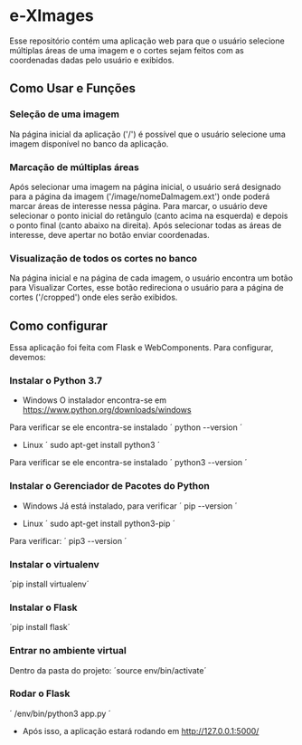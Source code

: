 # e-XImages

Esse repositório contém uma aplicação web para que o usuário selecione múltiplas áreas de uma imagem e o cortes sejam feitos com as coordenadas dadas pelo usuário e exibidos.

## Como Usar e Funções

### Seleção de uma imagem
Na página inicial da aplicação ('/') é possível que o usuário selecione uma imagem disponível no banco da aplicação.

### Marcação de múltiplas áreas
Após selecionar uma imagem na página inicial, o usuário será designado para a página da imagem ('/image/nomeDaImagem.ext') onde poderá marcar áreas de interesse nessa página. Para marcar, o usuário deve selecionar o ponto inicial do retângulo (canto acima na esquerda) e depois o ponto final (canto abaixo na direita). Após selecionar todas as áreas de interesse, deve apertar no botão enviar coordenadas.

### Visualização de todos os cortes no banco
Na página inicial e na página de cada imagem, o usuário encontra um botão para Visualizar Cortes, esse botão redireciona o usuário para a página de cortes ('/cropped') onde eles serão exibidos.


## Como configurar
Essa aplicação foi feita com Flask e WebComponents. Para configurar, devemos:

### Instalar o Python 3.7

* Windows
O instalador encontra-se em https://www.python.org/downloads/windows

Para verificar se ele encontra-se instalado 
´ python --version ´

* Linux 
´ sudo apt-get install python3 ´

Para verificar se ele encontra-se instalado
´ python3 --version ´ 

### Instalar o Gerenciador de Pacotes do Python

* Windows
Já está instalado, para verificar ´ pip --version ´

* Linux
´ sudo apt-get install python3-pip ´

Para verificar:
´ pip3 --version ´

### Instalar o virtualenv
´pip install virtualenv´

### Instalar o Flask
´pip install flask´

### Entrar no ambiente virtual
Dentro da pasta do projeto:
´source env/bin/activate´

### Rodar o Flask
´ /env/bin/python3 app.py ´


* Após isso, a aplicação estará rodando em http://127.0.0.1:5000/
